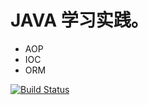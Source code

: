 # JAVA 学习实践。
+ AOP
+ IOC
+ ORM

[![Build Status](https://travis-ci.org/tkggand/KJT.EC.svg?branch=master)](https://travis-ci.org/tkggand/KJT.EC)